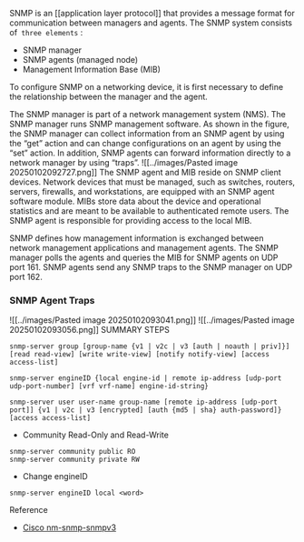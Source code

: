 
SNMP is an [[application layer protocol]] that provides a message format for communication between managers and agents. The SNMP system consists of` three elements` : 

- SNMP manager
- SNMP agents (managed node)
- Management Information Base (MIB)

To configure SNMP on a networking device, it is first necessary to define the relationship between the manager and the agent.

The SNMP manager is part of a network management system (NMS). The SNMP manager runs SNMP management software. As shown in the figure, the SNMP manager can collect information from an SNMP agent by using the “get” action and can change configurations on an agent by using the “set” action. In addition, SNMP agents can forward information directly to a network manager by using “traps”.
![[../images/Pasted image 20250102092727.png]]
The SNMP agent and MIB reside on SNMP client devices. Network devices that must be managed, such as switches, routers, servers, firewalls, and workstations, are equipped with an SNMP agent software module. MIBs store data about the device and operational statistics and are meant to be available to authenticated remote users. The SNMP agent is responsible for providing access to the local MIB.

SNMP defines how management information is exchanged between network management applications and management agents. The SNMP manager polls the agents and queries the MIB for SNMP agents on UDP port 161. SNMP agents send any SNMP traps to the SNMP manager on UDP port 162.


### SNMP Agent Traps
![[../images/Pasted image 20250102093041.png]]
![[../images/Pasted image 20250102093056.png]]
SUMMARY STEPS  
```
snmp-server group [group-name {v1 | v2c | v3 [auth | noauth | priv]}] [read read-view] [write write-view] [notify notify-view] [access access-list]  

snmp-server engineID {local engine-id | remote ip-address [udp-port udp-port-number] [vrf vrf-name] engine-id-string}  

snmp-server user user-name group-name [remote ip-address [udp-port port]] {v1 | v2c | v3 [encrypted] [auth {md5 | sha} auth-password]} [access access-list]  
```


- Community Read-Only and Read-Write
```
snmp-server community public RO
snmp-server community private RW
```

- Change engineID
```
snmp-server engineID local <word>
```

Reference
- [Cisco nm-snmp-snmpv3](https://www.cisco.com/c/en/us/td/docs/ios-xml/ios/snmp/configuration/xe-3se/5700/snmp-xe-3se-5700-book/nm-snmp-snmpv3.pdf)
